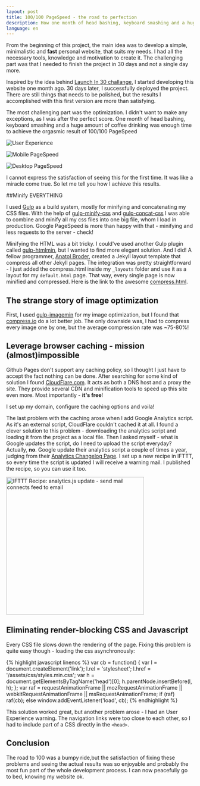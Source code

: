 ```yaml
---
layout: post
title: 100/100 PageSpeed - the road to perfection
description: How one month of head bashing, keyboard smashing and a huge amount of coffee drinking was enough time to achieve the orgasmic result of 100/100 PageSpeed.
language: en
---
```


From the beginning of this project, the main idea was to develop a simple, minimalistic and **fast** personal website, that suits my needs. I had all the necessary tools, knowledge and motivation to create it. The challenging part was that I needed to finish the project in 30 days and not a single day more.

Inspired by the idea behind [Launch In 30 challange](https://www.youtube.com/watch?v=hwSkyishkjI), I started developing this website one month ago. 30 days later, I successfully deployed the project. There are still things that needs to be polished, but the results I accomplished with this first version are more than satisfying.  

The most challenging part was the optimization. I didn't want to make any exceptions, as I was after the perfect score. One month of head bashing, keyboard smashing and a huge amount of coffee drinking was enough time to achieve the orgasmic result of 100/100 PageSpeed

![User Experience](http://i.imgur.com/Iz9Wd9h.png)

![Mobile PageSpeed](http://i.imgur.com/WlIydK8.png)

![Desktop PageSpeed](http://i.imgur.com/fLzKcaF.png)

I cannot express the satisfaction of seeing this for the first time. It was like a miracle come true. So let me tell you how I achieve this results.

##Minify EVERYTHING

I used [Gulp](http://gulpjs.com/) as a build system, mostly for minifying and concatenating my CSS files. With the help of [gulp-minify-css](https://www.npmjs.com/package/gulp-minify-css) and [gulp-concat-css](https://www.npmjs.com/package/gulp-concat-css) I was able to combine and minify all my css files into one big file, whom I load in production. Google PageSpeed is more than happy with that - minifying and less requests to the server - check! 

Minifying the HTML was a bit tricky. I could've used another Gulp plugin called [gulp-htmlmin](https://www.npmjs.com/package/gulp-htmlmin), but I wanted to find more elegant solution. And I did! A fellow programmer, [Anatol Broder](http://anatol.penibelst.de/), created a Jekyll layout template that compress all other Jekyll pages. The integration was pretty straightforward - I just added the compress.html inside my `_layouts` folder and use it as a layout for my `default.html` page. That way, every single page is now minified and compressed. Here is the link to the awesome [compress.html](http://jch.penibelst.de).


## The strange story of image optimization

First, I used [gulp-imagemin](https://www.npmjs.com/package/gulp-imagemin/) for my image optimization, but I found that [compress.io](http://compress.io) do a lot better job. The only downside was, I had to compress every image one by one, but the average compression rate was ~75-80%!

## Leverage browser caching - mission (almost)impossible 

Github Pages don't support any caching policy, so I thought I just have to accept the fact nothing can be done. After searching for some kind of solution I found [CloudFlare.com](https://www.cloudflare.com). It acts as both a DNS host and a proxy the site. They provide several CDN and minification tools to speed up this site even more. Most importantly - **it's free**! 

I set up my domain, configure the caching options and voila!

The last problem with the caching arose when I add Google Analytics script. As it's an external script, CloudFlare couldn't cached it at all. I found a clever solution to this problem - downloading the analytics script and loading it from the project as a local file. Then I asked myself - what is Google updates the script, do I need to upload the script everyday? Actually, **no**. Google update their analytics script a couple of times a year, judging from their [Analytics Changelog  Page](https://developers.google.com/analytics/devguides/collection/analyticsjs/changelog). I set up a new recipe in IFTTT, so every time the script is updated I will receive a warning mail. I published the recipe, so you can use it too.

<a href="https://ifttt.com/view_embed_recipe/304686-analytics-js-update-send-mail" target = "_blank" class="embed_recipe embed_recipe-l_31" id= "embed_recipe-304686"><img src= 'https://ifttt.com/recipe_embed_img/304686' alt="IFTTT Recipe: analytics.js update - send mail connects feed to email" width="370px" style="max-width:100%"/></a><script async type="text/javascript" src= "//ifttt.com/assets/embed_recipe.js"></script>

## Eliminating render-blocking CSS and Javascript

Every CSS file slows down the rendering of the page. Fixing this problem is quite easy though - loading the css asynchronously:


{% highlight javascript linenos %}
      var cb = function() {
        var l = document.createElement('link'); l.rel = 'stylesheet';
        l.href = '/assets/css/styles.min.css';
        var h = document.getElementsByTagName('head')[0]; h.parentNode.insertBefore(l, h);
      };
      var raf = requestAnimationFrame || mozRequestAnimationFrame ||
          webkitRequestAnimationFrame || msRequestAnimationFrame;
      if (raf) raf(cb);
      else window.addEventListener('load', cb);
{% endhighlight %}
	
This solution worked great, but another problem arose - I had an User Experience warning. The navigation links were too close to each other, so I had to include part of a CSS directly in the `<head>`. 


## Conclusion 

The road to 100 was a bumpy ride,but the satisfaction of fixing these problems and seeing the actual results was so enjoyable and probably the most fun part of the whole development process. I can now peacefully go to bed, knowing my website ok.